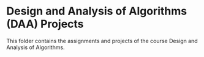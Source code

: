 # Design and Analysis of Algorithms (DAA) Projects
This folder contains the assignments and projects of the course Design and Analysis of Algorithms. 
